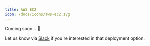 ```yaml
---
title: AWS EC2
icon: /docs/icons/aws-ec2.svg
---
```


Coming soon... 🚀

Let us know via [Slack](https://kestra.io/slack) if you're interested in that deployment option.